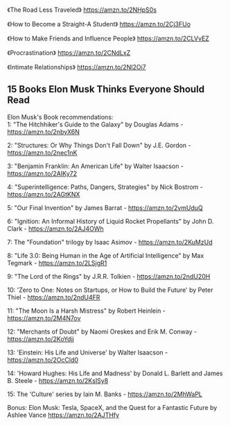 《The Road Less Traveled》
https://amzn.to/2NHpS0s

《How to Become a Straight-A Student》
https://amzn.to/2Cj3FUo

《How to Make Friends and Influence People》
https://amzn.to/2CLVvEZ

《Procrastination》
https://amzn.to/2CNdLxZ

《Intimate Relationships》
https://amzn.to/2NI2Oi7

## 15 Books Elon Musk Thinks Everyone Should Read
Elon Musk's Book recommendations:  
1: "The Hitchhiker's Guide to the Galaxy" by Douglas Adams - https://amzn.to/2nbyX6N

2: "Structures: Or Why Things Don't Fall Down" by J.E. Gordon - https://amzn.to/2nec1nK

3: "Benjamin Franklin: An American Life" by Walter Isaacson - https://amzn.to/2AIKy72

4: "Superintelligence: Paths, Dangers, Strategies" by Nick Bostrom - https://amzn.to/2AGtKNX

5: "Our Final Invention" by James Barrat - https://amzn.to/2vmUduQ

6: "Ignition: An Informal History of Liquid Rocket Propellants" by John D. Clark - https://amzn.to/2AJ4OWh

7: The "Foundation" trilogy by Isaac Asimov - https://amzn.to/2KuMzUd

8: "Life 3.0: Being Human in the Age of Artificial Intelligence" by Max Tegmark - https://amzn.to/2LSjgR1

9: "The Lord of the Rings" by J.R.R. Tolkien - https://amzn.to/2ndU20H

10: 'Zero to One: Notes on Startups, or How to Build the Future' by Peter Thiel - https://amzn.to/2ndU4FR

11: "The Moon Is a Harsh Mistress" by Robert Heinlein - https://amzn.to/2M4N7ov

12: "Merchants of Doubt" by Naomi Oreskes and Erik M. Conway - https://amzn.to/2KoYdjj

13: 'Einstein: His Life and Universe' by Walter Isaacson - https://amzn.to/2OcCld0

14: 'Howard Hughes: His Life and Madness' by Donald L. Barlett and James B. Steele - https://amzn.to/2KsISy8

15: The 'Culture' series by Iain M. Banks - https://amzn.to/2MhWaPL

Bonus:
Elon Musk: Tesla, SpaceX, and the Quest for a Fantastic Future by Ashlee Vance
https://amzn.to/2AJTHfy